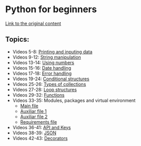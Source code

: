 # Python for beginners

[Link to the original content](https://learn.microsoft.com/pt-br/shows/intro-to-python-development/)

## Topics:

- Videos 5-8: [Printing and inputing data](print_and_input.py)
- Videos 9-12: [String manipulation](string_manipulation.py)
- Videos 13-14: [Using numbers](numbers.py)
- Videos 15-16: [Date handling](dates.py)
- Videos 17-18: [Error handling](error_handling.py)
- Videos 19-24: [Conditional structures](conditions.py)
- Videos 25-26: [Types of collections](data_collections.py)
- Videos 27-28: [Loop structures](loops.py)
- Videos 29-32: [Functions](def_functions.py)
- Videos 33-35: Modules, packages and virtual environment
  - [Main file](module_pack_venv.py)
  - [Auxiliar file 1](sample_module_1.py)
  - [Auxiliar file 2](sample_module_2.py)
  - [Requirements file](requirements.txt)
- Videos 36-41: [API and Keys](api_example.py)
- Videos 38-39: [JSON](json_example.py)
- Videos 42-43: [Decorators](decorator_example.py)

